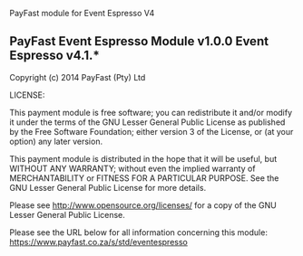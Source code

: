 PayFast module for Event Espresso  V4

PayFast Event Espresso Module v1.0.0 Event Espresso v4.1.*
----------------------------------------------------------
Copyright (c) 2014 PayFast (Pty) Ltd

LICENSE:
 
This payment module is free software; you can redistribute it and/or modify
it under the terms of the GNU Lesser General Public License as published
by the Free Software Foundation; either version 3 of the License, or (at
your option) any later version.

This payment module is distributed in the hope that it will be useful, but
WITHOUT ANY WARRANTY; without even the implied warranty of MERCHANTABILITY
or FITNESS FOR A PARTICULAR PURPOSE. See the GNU Lesser General Public
License for more details.

Please see http://www.opensource.org/licenses/ for a copy of the GNU Lesser
General Public License.

Please see the URL below for all information concerning this module:
        https://www.payfast.co.za/s/std/eventespresso



